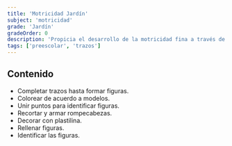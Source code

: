 ```yaml
---
title: 'Motricidad Jardín'
subject: 'motricidad'  
grade: 'Jardín'
gradeOrder: 0
description: 'Propicia el desarrollo de la motricidad fina a través de ejercicios con trazos para realizar de manera adecuada el proceso de escritura.'
tags: ['preescolar', 'trazos']
---
```


## Contenido

* Completar trazos hasta formar figuras.
* Colorear de acuerdo a modelos.
* Unir puntos para identificar figuras.
* Recortar y armar rompecabezas.
* Decorar con plastilina.
* Rellenar figuras.
* Identificar las figuras.